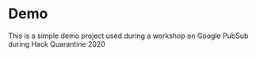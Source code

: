 # Demo

This is a simple demo project used during a workshop on Google PubSub during Hack Quarantine 2020
